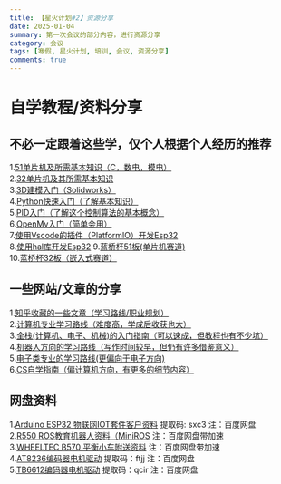 ```yaml
---
title: 【星火计划#2】资源分享
date: 2025-01-04
summary: 第一次会议的部分内容，进行资源分享
category: 会议
tags: [寒假, 星火计划, 培训, 会议, 资源分享]
comments: true
---
```


# 自学教程/资料分享

## 不必一定跟着这些学，仅个人根据个人经历的推荐

1.[51单片机及所需基本知识（C，数电，模电）](https://www.bilibili.com/video/BV1Mb411e7re/?spm_id_from=333.999.0.0)  
2.[32单片机及其所需基本知识](https://www.bilibili.com/video/BV1th411z7sn/?spm_id_from=333.999.0.0)  
3.[3D建模入门（Solidworks）](https://www.bilibili.com/video/BV1iw411Z7HZ/?spm_id_from=333.999.0.0&vd_source=db07d314ac48ea1cd9657c125adbaeae)  
4.[Python快速入门（了解基本知识）](https://www.bilibili.com/video/BV1d54y1g7db/?spm_id_from=333.999.0.0)  
5.[PID入门（了解这个控制算法的基本概念）](https://www.bilibili.com/video/BV1B54y1V7hp/?spm_id_from=333.999.0.0)  
6.[OpenMv入门（简单会用）](https://www.bilibili.com/video/BV1b14y1q7ip/?spm_id_from=333.999.0.0)  
7.[使用Vscode的插件（PlatformIO）开发Esp32](https://www.bilibili.com/video/BV1tv411w74d/?spm_id_from=333.999.0.0&vd_source=db07d314ac48ea1cd9657c125adbaeae)  
8.[使用hal库开发Esp32](https://www.bilibili.com/video/BV12v4y1y7uV/?spm_id_from=333.999.0.0&vd_source=db07d314ac48ea1cd9657c125adbaeae) 9.[蓝桥杯51板(单片机赛道)](https://www.bilibili.com/video/BV1TR4y1k7iz/?spm_id_from=333.337.search-card.all.click)  
10.[蓝桥杯32板（嵌入式赛道）](https://www.bilibili.com/video/BV1GhHrenEGt/?spm_id_from=333.337.search-card.all.click)

## 一些网站/文章的分享

1.[知乎收藏的一些文章（学习路线/职业规划）](https://www.zhihu.com/collection/936130174?page=1)  
2.[计算机专业学习路线（难度高，学成后收获也大）](https://hackway.org/docs/cs/intro)  
3.[全栈(计算机、电子、机械)的入门指南（可以速成，但教程也有不少坑）](https://maindraster.github.io/zero2hero/)  
4.[机器人方向的学习路线（写作时间较早，但仍有许多借鉴意义）](https://www.robook.org/blog/ys)  
5.[电子类专业的学习路线(更偏向于电子方向)](https://blog.csdn.net/physicsexpert/article/details/129309886?spm=1001.2014.3001.5501)  
6.[CS自学指南（偏计算机方向，有更多的细节内容）](https://csdiy.wiki/)

## 网盘资料

1.[Arduino ESP32 物联网IOT套件客户资料](https://pan.baidu.com/s/1GxkNRdZRI9okkxYlXGPa9A) 提取码: sxc3 注：百度网盘  
2.[R550 ROS教育机器人资料（MiniROS](https://pan.baidu.com/s/12TylzT8zJQ8dvbZ4pX-4qA) 注：百度网盘带加速  
3.[WHEELTEC B570 平衡小车附送资料](https://pan.baidu.com/s/1igIu6VU-7f1i702oJFCTrQ) 注：百度网盘带加速  
4.[AT8236编码器电机驱动](https://pan.baidu.com/s/14rBl4zx3pioJWQdlVZkUvA) 提取码：ftjj 注：百度网盘  
5.[TB6612编码器电机驱动](https://pan.baidu.com/s/11J6jtNVG-tDYqo52DjAWKQ) 提取码：qcir 注：百度网盘
